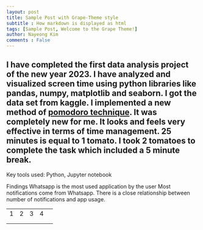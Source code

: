 ```yaml
---
layout: post
title: Sample Post with Grape-Theme style
subtitle : How markdown is displayed as html
tags: [Sample Post, Welcome to the Grape Theme!]
author: Nayeong Kim
comments : False
---
```

I have completed the first data analysis project of the new year 2023. I have analyzed and visualized screen time using python libraries like pandas, numpy, matplotlib and seaborn. I got the data set from kaggle. I implemented a new method of [pomodoro technique](https://todoist.com/productivity-methods/pomodoro-technique). It was completely new for me. It looks and feels very effective in terms of time management. 
25 minutes is equal to 1 tomato. I took 2 tomatoes to complete the task which included a 5 minute break. 
---
Key tools used: Python, Jupyter notebook

Findings
Whatsapp is the most used application by the user
Most notifications come from Whatsapp.
There is a close relationship between number of notifications and app usage.


|   |   |   |   |   |
|---|---|---|---|---|
|  1 |2   | 3  |4   |   |
|   |   |   |   |   |
|   |   |   |   |   |

